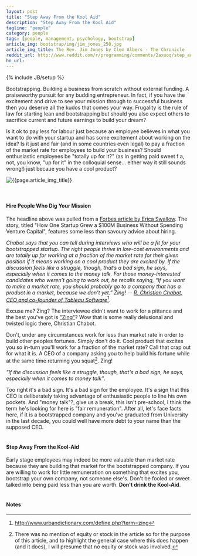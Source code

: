 ```yaml
---
layout: post
title: "Step Away From the Kool Aid"
description: "Step Away From the Kool Aid"
tagline: "people"
category: people
tags: [people, management, psychology, bootstrap]
article_img: bootstrap/img/jim_jones_250.jpg
article_img_title: The Rev. Jim Jones by Clem Albers - The Chronicle
reddit_url: http://www.reddit.com/r/programming/comments/2axuoq/step_away_from_the_kool_aid_dont_sell_yourself/
hn_url:
---
```

{% include JB/setup %}
<div class="intro">
<div class="intro-txt">
<p>
Bootstrapping. Building a business from scratch without external funding. A praiseworthy pursuit for any budding entrepreneur. In fact, if you have the excitement and drive to see your mission through to successful business then you deserve all the kudos that comes your way. Frugality is the rule of law for starting lean and bootstrapping but should you also expect others to sacrifice current and future earnings to build your dream?
</p>
<p>
Is it ok to pay less for labour just because an employee believes in what you want to do with your startup and has some excitement about working on the idea? Is it just and fair (and in some countries even legal) to pay a fraction of the market rate for employees to build your business? Should enthusiastic employees be "totally up for it?" (as in getting paid sweet f a, not, you know, "up for it" in the colloquial sense... either way it still sounds wrong!) just becaue you have a cool product?
</p>
</div>
<div class="intro-img-border">
<div class="intro-img-bevel">
<div class="intro-img">
<img itemprop="image" class="article-image" title="{{page.article_img_title}}" src="{{ASSET_PATH}}/{{page.article_img}}"/>
</div>
</div>
</div>
</div>
<br/>
<br/>

#### Hire People Who Dig Your Mission
The headline above was pulled from a [Forbes article by Erica Swallow][1]. The story, titled "How One Startup Grew a $100M Business Without Spending Venture Capital", features some less than savoury advice about hiring.

_Chabot says that you can tell during interviews who will be a fit for your bootstrapped startup. The right people thrive in low-cost environments and are totally up for working at a fraction of the market rate for their given position if it means working on a cool product they are excited by. If the discussion feels like a struggle, though, that’s a bad sign, he says, especially when it comes to the money talk. For those money-interested candidates who weren’t going to work out, he recalls saying, “If you want to make a market rate, you should probably go to a company that has a product in a market, because we don’t yet.” Zing!_ -- <cite>[R. Christian Chabot, CEO and co-founder of Tableau Software][2]</cite>[^2].

Excuse me? Zing? The interviewee didn't want to work for a pittance and the best you've got is ["Zing"][2]? Wow that is some really delusional and twisted logic there, Christian Chabot.

Don't, under any circumstances work for less than market rate in order to build other peoples fortunes. Simply don't do it. Cool product that excites you so in-turn you'll work for a fraction of the market rate? Call that crap out for what it is. A CEO of a company asking you to help build his fortune while at the same time returning you squat[^1]. Zing! 

_"If the discussion feels like a struggle, though, that's a bad sign, he says, especially when it comes to money talk"_.

Too right it's a bad sign. It's a bad sign for the employee. It's a sign that this CEO is deliberately taking advantage of enthusiastic people to line his own pockets. And "money talk"?, give us a break, this isn't pre-school, I think the term he's looking for here is "fair remuneration". After all, let's face facts here, if it is a bootstrapped company and you've graduated from University in the last decade, you could well have more debt to your name than the supposed CEO.
<br/>
<br/>

#### Step Away From the Kool-Aid 
Early stage employees may indeed be more valuable than market rate because they are building that market for the bootstrapped company. If you are willing to work for little remuneration on something that excites you, bootstrap your own company, not someone else's. Don't be fooled or sweet talked into being paid less than you are worth. **Don't drink the Kool-Aid**.
<br/>
<br/>

#### Notes
[^1]: There was no mention of equity or stock in the article so for the purpose of this article, and to highlight the general case where this does happen (and it does), I will presume that no equity or stock was involved.
[^2]: http://www.urbandictionary.com/define.php?term=zing


[1]:http://www.forbes.com/sites/ericaswallow/2012/12/27/bootstrapping-startup-venture-capital/
[2]:http://www.urbandictionary.com/define.php?term=zing
[3]:http://www.urbandictionary.com/define.php?term=Owned
